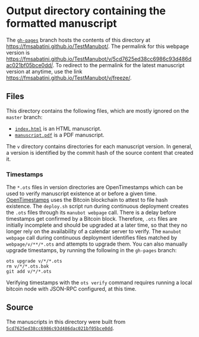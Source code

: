 # Output directory containing the formatted manuscript

The [`gh-pages`](https://github.com/fmsabatini/TestManubot/tree/gh-pages) branch hosts the contents of this directory at <https://fmsabatini.github.io/TestManubot/>.
The permalink for this webpage version is <https://fmsabatini.github.io/TestManubot/v/5cd7625ed38cc6986c93d486dac021bf05bce0dd/>.
To redirect to the permalink for the latest manuscript version at anytime, use the link <https://fmsabatini.github.io/TestManubot/v/freeze/>.

## Files

This directory contains the following files, which are mostly ignored on the `master` branch:

+ [`index.html`](index.html) is an HTML manuscript.
+ [`manuscript.pdf`](manuscript.pdf) is a PDF manuscript.

The `v` directory contains directories for each manuscript version.
In general, a version is identified by the commit hash of the source content that created it.

### Timestamps

The `*.ots` files in version directories are OpenTimestamps which can be used to verify manuscript existence at or before a given time.
[OpenTimestamps](https://opentimestamps.org/) uses the Bitcoin blockchain to attest to file hash existence.
The `deploy.sh` script run during continuous deployment creates the `.ots` files through its `manubot webpage` call.
There is a delay before timestamps get confirmed by a Bitcoin block.
Therefore, `.ots` files are initially incomplete and should be upgraded at a later time, so that they no longer rely on the availability of a calendar server to verify.
The `manubot webpage` call during continuous deployment identifies files matched by `webpage/v/**/*.ots` and attempts to upgrade them.
You can also manually upgrade timestamps, by running the following in the `gh-pages` branch:

```shell
ots upgrade v/*/*.ots
rm v/*/*.ots.bak
git add v/*/*.ots
```

Verifying timestamps with the `ots verify` command requires running a local bitcoin node with JSON-RPC configured, at this time.

## Source

The manuscripts in this directory were built from
[`5cd7625ed38cc6986c93d486dac021bf05bce0dd`](https://github.com/fmsabatini/TestManubot/commit/5cd7625ed38cc6986c93d486dac021bf05bce0dd).
